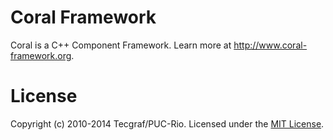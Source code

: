 Coral Framework
===============

Coral is a C++ Component Framework.
Learn more at <http://www.coral-framework.org>.

License
=======

Copyright (c) 2010-2014 Tecgraf/PUC-Rio.
Licensed under the [MIT License](LICENSE).